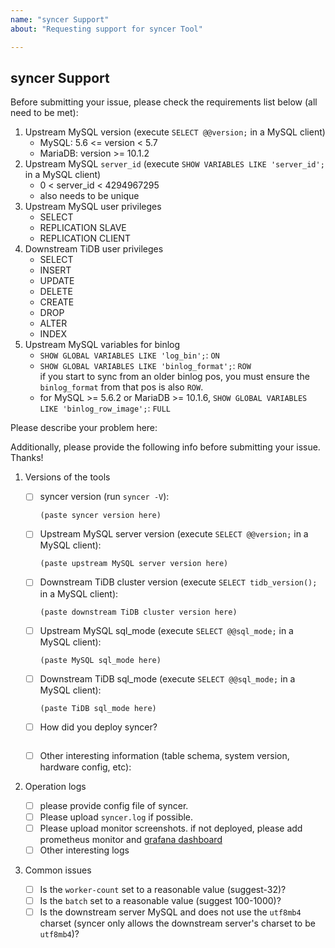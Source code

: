```yaml
---
name: "syncer Support"
about: "Requesting support for syncer Tool"

---
```


## syncer Support

Before submitting your issue, please check the requirements list below (all need to be met):

1. Upstream MySQL version (execute `SELECT @@version;` in a MySQL client)
    - MySQL: 5.6 <= version < 5.7
    - MariaDB: version >= 10.1.2 
2. Upstream MySQL `server_id` (execute `SHOW VARIABLES LIKE 'server_id';` in a MySQL client)
    - 0 < server_id < 4294967295
    - also needs to be unique
3. Upstream MySQL user privileges
    - SELECT
    - REPLICATION SLAVE
    - REPLICATION CLIENT
4. Downstream TiDB user privileges
    - SELECT
    - INSERT
    - UPDATE
    - DELETE
    - CREATE
    - DROP
    - ALTER
    - INDEX
5. Upstream MySQL variables for binlog
    - `SHOW GLOBAL VARIABLES LIKE 'log_bin';`: `ON`
    - `SHOW GLOBAL VARIABLES LIKE 'binlog_format';`: `ROW`  
        if you start to sync from an older binlog pos, you must ensure the `binlog_format` from that pos is also `ROW`.
    - for MySQL >= 5.6.2 or MariaDB >= 10.1.6, `SHOW GLOBAL VARIABLES LIKE 'binlog_row_image';`: `FULL`


Please describe your problem here:

>
>
>

Additionally, please provide the following info before submitting your issue. Thanks!

1. Versions of the tools

    - [ ] syncer version (run `syncer -V`):

        ```
        (paste syncer version here)
        ```

    - [ ] Upstream MySQL server version (execute `SELECT @@version;` in a MySQL client):

        ```
        (paste upstream MySQL server version here)
        ```

    - [ ] Downstream TiDB cluster version (execute `SELECT tidb_version();` in a MySQL client):

        ```
        (paste downstream TiDB cluster version here)
        ```

    - [ ] Upstream MySQL sql_mode (execute `SELECT @@sql_mode;` in a MySQL client):

        ```
        (paste MySQL sql_mode here)
        ```

    - [ ] Downstream TiDB sql_mode (execute `SELECT @@sql_mode;` in a MySQL client):

        ```
        (paste TiDB sql_mode here)
        ```

    - [ ] How did you deploy syncer?

        ```
        ```

    - [ ] Other interesting information (table schema, system version, hardware config, etc):

        >
        >
        >

2. Operation logs
    - [ ] please provide config file of syncer.
    - [ ] Please upload `syncer.log` if possible.
    - [ ] Please upload monitor screenshots. if not deployed, please add prometheus monitor and [grafana dashboard](https://github.com/pingcap/tidb-ansible/blob/master/scripts/syncer.json)
    - [ ] Other interesting logs

3. Common issues
    - [ ] Is the `worker-count` set to a reasonable value (suggest-32)?
    - [ ] Is the `batch` set to a reasonable value (suggest 100-1000)?
    - [ ] Is the downstream server MySQL and does not use the `utf8mb4` charset (syncer only allows the downstream server's charset to be `utf8mb4`)?